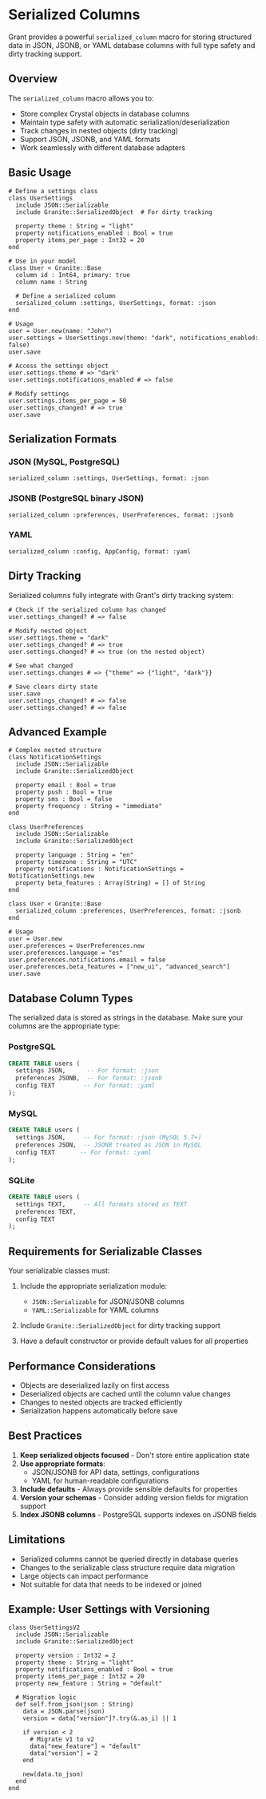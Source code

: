 # Serialized Columns

Grant provides a powerful `serialized_column` macro for storing structured data in JSON, JSONB, or YAML database columns with full type safety and dirty tracking support.

## Overview

The `serialized_column` macro allows you to:
- Store complex Crystal objects in database columns
- Maintain type safety with automatic serialization/deserialization
- Track changes in nested objects (dirty tracking)
- Support JSON, JSONB, and YAML formats
- Work seamlessly with different database adapters

## Basic Usage

```crystal
# Define a settings class
class UserSettings
  include JSON::Serializable
  include Granite::SerializedObject  # For dirty tracking
  
  property theme : String = "light"
  property notifications_enabled : Bool = true
  property items_per_page : Int32 = 20
end

# Use in your model
class User < Granite::Base
  column id : Int64, primary: true
  column name : String
  
  # Define a serialized column
  serialized_column :settings, UserSettings, format: :json
end

# Usage
user = User.new(name: "John")
user.settings = UserSettings.new(theme: "dark", notifications_enabled: false)
user.save

# Access the settings object
user.settings.theme # => "dark"
user.settings.notifications_enabled # => false

# Modify settings
user.settings.items_per_page = 50
user.settings_changed? # => true
user.save
```

## Serialization Formats

### JSON (MySQL, PostgreSQL)
```crystal
serialized_column :settings, UserSettings, format: :json
```

### JSONB (PostgreSQL binary JSON)
```crystal
serialized_column :preferences, UserPreferences, format: :jsonb
```

### YAML
```crystal
serialized_column :config, AppConfig, format: :yaml
```

## Dirty Tracking

Serialized columns fully integrate with Grant's dirty tracking system:

```crystal
# Check if the serialized column has changed
user.settings_changed? # => false

# Modify nested object
user.settings.theme = "dark"
user.settings_changed? # => true
user.settings.changed? # => true (on the nested object)

# See what changed
user.settings.changes # => {"theme" => {"light", "dark"}}

# Save clears dirty state
user.save
user.settings_changed? # => false
user.settings.changed? # => false
```

## Advanced Example

```crystal
# Complex nested structure
class NotificationSettings
  include JSON::Serializable
  include Granite::SerializedObject
  
  property email : Bool = true
  property push : Bool = true
  property sms : Bool = false
  property frequency : String = "immediate"
end

class UserPreferences
  include JSON::Serializable
  include Granite::SerializedObject
  
  property language : String = "en"
  property timezone : String = "UTC"
  property notifications : NotificationSettings = NotificationSettings.new
  property beta_features : Array(String) = [] of String
end

class User < Granite::Base
  serialized_column :preferences, UserPreferences, format: :jsonb
end

# Usage
user = User.new
user.preferences = UserPreferences.new
user.preferences.language = "es"
user.preferences.notifications.email = false
user.preferences.beta_features = ["new_ui", "advanced_search"]
user.save
```

## Database Column Types

The serialized data is stored as strings in the database. Make sure your columns are the appropriate type:

### PostgreSQL
```sql
CREATE TABLE users (
  settings JSON,      -- For format: :json
  preferences JSONB,  -- For format: :jsonb
  config TEXT        -- For format: :yaml
);
```

### MySQL
```sql
CREATE TABLE users (
  settings JSON,     -- For format: :json (MySQL 5.7+)
  preferences JSON,  -- JSONB treated as JSON in MySQL
  config TEXT       -- For format: :yaml
);
```

### SQLite
```sql
CREATE TABLE users (
  settings TEXT,     -- All formats stored as TEXT
  preferences TEXT,
  config TEXT
);
```

## Requirements for Serializable Classes

Your serializable classes must:

1. Include the appropriate serialization module:
   - `JSON::Serializable` for JSON/JSONB columns
   - `YAML::Serializable` for YAML columns

2. Include `Granite::SerializedObject` for dirty tracking support

3. Have a default constructor or provide default values for all properties

## Performance Considerations

- Objects are deserialized lazily on first access
- Deserialized objects are cached until the column value changes
- Changes to nested objects are tracked efficiently
- Serialization happens automatically before save

## Best Practices

1. **Keep serialized objects focused** - Don't store entire application state
2. **Use appropriate formats**:
   - JSON/JSONB for API data, settings, configurations
   - YAML for human-readable configurations
3. **Include defaults** - Always provide sensible defaults for properties
4. **Version your schemas** - Consider adding version fields for migration support
5. **Index JSONB columns** - PostgreSQL supports indexes on JSONB fields

## Limitations

- Serialized columns cannot be queried directly in database queries
- Changes to the serializable class structure require data migration
- Large objects can impact performance
- Not suitable for data that needs to be indexed or joined

## Example: User Settings with Versioning

```crystal
class UserSettingsV2
  include JSON::Serializable
  include Granite::SerializedObject
  
  property version : Int32 = 2
  property theme : String = "light"
  property notifications_enabled : Bool = true
  property items_per_page : Int32 = 20
  property new_feature : String = "default"
  
  # Migration logic
  def self.from_json(json : String)
    data = JSON.parse(json)
    version = data["version"]?.try(&.as_i) || 1
    
    if version < 2
      # Migrate v1 to v2
      data["new_feature"] = "default"
      data["version"] = 2
    end
    
    new(data.to_json)
  end
end
```